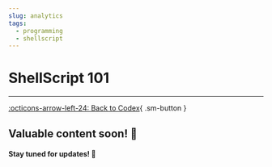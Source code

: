 ```yaml
---
slug: analytics
tags:
  - programming
  - shellscript
---
```


# **ShellScript 101**

---

[:octicons-arrow-left-24: Back to Codex](../index.md){ .sm-button }

## Valuable content soon! 🚀  
#### Stay tuned for updates! 🌟